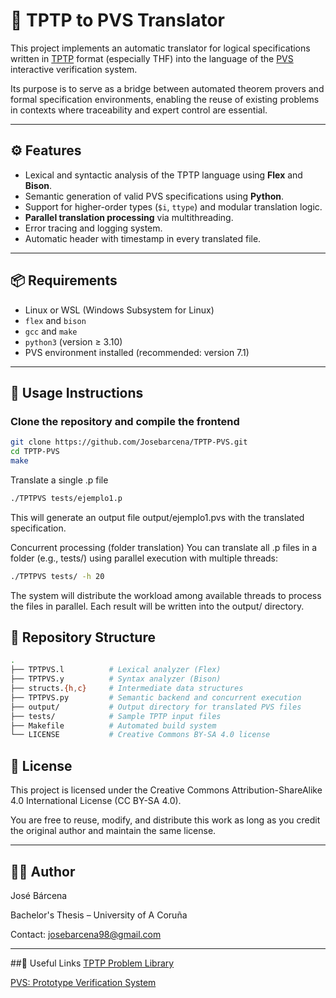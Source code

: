 # 🧠 TPTP to PVS Translator

This project implements an automatic translator for logical specifications written in [TPTP](http://www.tptp.org/) format (especially THF) into the language of the [PVS](https://pvs.csl.sri.com/) interactive verification system.

Its purpose is to serve as a bridge between automated theorem provers and formal specification environments, enabling the reuse of existing problems in contexts where traceability and expert control are essential.

---

## ⚙️ Features

- Lexical and syntactic analysis of the TPTP language using **Flex** and **Bison**.
- Semantic generation of valid PVS specifications using **Python**.
- Support for higher-order types (`$i`, `ttype`) and modular translation logic.
- **Parallel translation processing** via multithreading.
- Error tracing and logging system.
- Automatic header with timestamp in every translated file.

---

## 📦 Requirements

- Linux or WSL (Windows Subsystem for Linux)
- `flex` and `bison`
- `gcc` and `make`
- `python3` (version ≥ 3.10)
- PVS environment installed (recommended: version 7.1)

---

## 🚀 Usage Instructions

### Clone the repository and compile the frontend

```bash
git clone https://github.com/Josebarcena/TPTP-PVS.git
cd TPTP-PVS
make
```
Translate a single .p file
```bash
./TPTPVS tests/ejemplo1.p
```
This will generate an output file output/ejemplo1.pvs with the translated specification.

Concurrent processing (folder translation)
You can translate all .p files in a folder (e.g., tests/) using parallel execution with multiple threads:

```bash
./TPTPVS tests/ -h 20
```

The system will distribute the workload among available threads to process the files in parallel. Each result will be written into the output/ directory.

## 📁 Repository Structure
```bash
.
├── TPTPVS.l          # Lexical analyzer (Flex)
├── TPTPVS.y          # Syntax analyzer (Bison)
├── structs.{h,c}     # Intermediate data structures
├── TPTPVS.py         # Semantic backend and concurrent execution
├── output/           # Output directory for translated PVS files
├── tests/            # Sample TPTP input files
├── Makefile          # Automated build system
└── LICENSE           # Creative Commons BY-SA 4.0 license
```

## 📄 License
This project is licensed under the Creative Commons Attribution-ShareAlike 4.0 International License (CC BY-SA 4.0).

You are free to reuse, modify, and distribute this work as long as you credit the original author and maintain the same license.

---

## 👨‍💻 Author
José Bárcena

Bachelor's Thesis – University of A Coruña  

Contact: [josebarcena98@gmail.com](mailto:josebarcena98@gmail.com)

---

##🔗 Useful Links
[TPTP Problem Library](http://www.tptp.org/)

[PVS: Prototype Verification System](https://pvs.csl.sri.com/)
